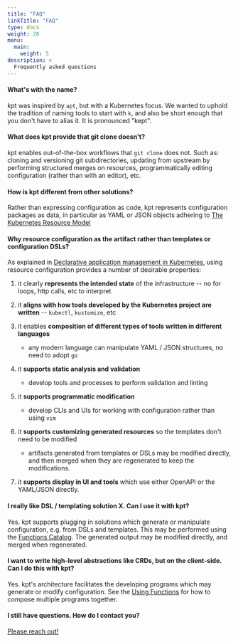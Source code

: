 ```yaml
---
title: "FAQ"
linkTitle: "FAQ"
type: docs
weight: 20
menu:
  main:
    weight: 5
description: >
  Frequently asked questions
---
```


#### **What's with the name?**

kpt was inspired by `apt`, but with a Kubernetes focus. We wanted to
uphold the tradition of naming tools to start with `k`, and also be short
enough that you don't have to alias it. It is pronounced "kept".

#### **What does kpt provide that git clone doesn't?**

kpt enables out-of-the-box workflows that `git clone` does not. Such as:
cloning and versioning git subdirectories, updating from upstream by
performing structured merges on resources, programmatically editing
configuration (rather than with an editor), etc.

#### **How is kpt different from other solutions?**

Rather than expressing configuration as code, kpt represents configuration packages as data, in
particular as YAML or JSON objects adhering to [The Kubernetes Resource Model]

#### **Why resource configuration as the artifact rather than templates or configuration DSLs?**

As explained in [Declarative application management in Kubernetes],
using resource configuration provides a number of desirable properties:

1. it clearly **represents the intended state** of the infrastructure -- no for
   loops, http calls, etc to interpret

2. it **aligns with how tools developed by the Kubernetes project are written**
   -- `kubectl`, `kustomize`, etc

3. it enables **composition of different types of tools written in different languages**

   - any modern language can manipulate YAML / JSON structures, no need to
     adopt `go`

4. it **supports static analysis and validation**

   - develop tools and processes to perform validation and linting

5. it **supports programmatic modification**

   - develop CLIs and UIs for working with configuration rather than using
     `vim`

6. it **supports customizing generated resources** so the templates don't need
   to be modified

   - artifacts generated from templates or DSLs may be modified directly, and
     then merged when they are regenerated to keep the modifications.

7. it **supports display in UI and tools** which use either OpenAPI or the
   YAML/JSON directly.

#### **I really like DSL / templating solution X. Can I use it with kpt?**

Yes. kpt supports plugging in solutions which generate or manipulate configuration, e.g. from
DSLs and templates. This may be performed using the [Functions Catalog]. The generated output may be
modified directly, and merged when regenerated.

#### **I want to write high-level abstractions like CRDs, but on the client-side. Can I do this with kpt?**

Yes. kpt's architecture facilitates the developing programs which may
generate or modify configuration. See the [Using Functions] for how to
compose multiple programs together.

#### **I still have questions. How do I contact you?**

[Please reach out!][contact]

[the kubernetes resource model]: https://github.com/kubernetes/community/blob/master/contributors/design-proposals/architecture/resource-management.md
[declarative application management in kubernetes]: https://github.com/kubernetes/community/blob/master/contributors/design-proposals/architecture/declarative-application-management.md
[functions]: /reference/cli/fn/run/
[using functions]: /book/04-using-functions/
[contact]: /contact/
[functions catalog]: https://catalog.kpt.dev/
